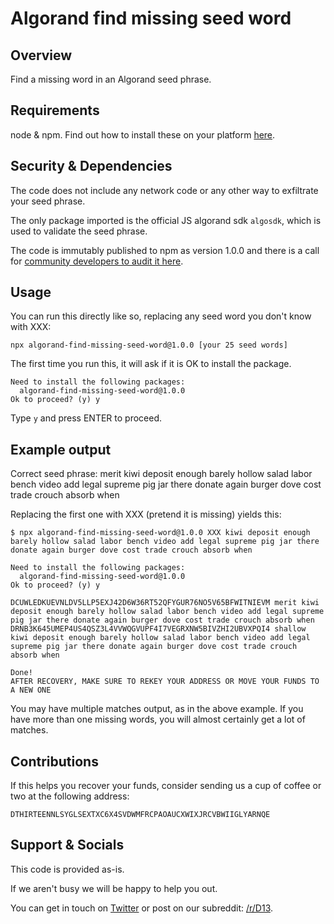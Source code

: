 # Algorand find missing seed word

## Overview

Find a missing word in an Algorand seed phrase.

## Requirements

node & npm. Find out how to install these on your platform [here](https://nodejs.org/).

## Security & Dependencies

The code does not include any network code or any other way to exfiltrate your seed phrase.

The only package imported is the official JS algorand sdk `algosdk`, which is used to validate the seed phrase.

The code is immutably published to npm as version 1.0.0 and there is a call for [community developers to audit it here](https://github.com/d13co/algorand-find-missing-seed-word/issues/1).

## Usage

You can run this directly like so, replacing any seed word you don't know with XXX:

```
npx algorand-find-missing-seed-word@1.0.0 [your 25 seed words]
```

The first time you run this, it will ask if it is OK to install the package.

```
Need to install the following packages:
  algorand-find-missing-seed-word@1.0.0
Ok to proceed? (y) y
```

Type `y` and press ENTER to proceed.

## Example output

Correct seed phrase: merit kiwi deposit enough barely hollow salad labor bench video add legal supreme pig jar there donate again burger dove cost trade crouch absorb when

Replacing the first one with XXX (pretend it is missing) yields this:

```
$ npx algorand-find-missing-seed-word@1.0.0 XXX kiwi deposit enough barely hollow salad labor bench video add legal supreme pig jar there donate again burger dove cost trade crouch absorb when

Need to install the following packages:
  algorand-find-missing-seed-word@1.0.0
Ok to proceed? (y) y

DCUWLEDKUEVNLDV5LLP5EXJ42D6W36RT52QFYGUR76NO5V65BFWITNIEVM merit kiwi deposit enough barely hollow salad labor bench video add legal supreme pig jar there donate again burger dove cost trade crouch absorb when
DRNB3K645UMEP4US4QSZ3L4VVWQGVUPF4I7VEGRXNW5BIVZHI2UBVXPQI4 shallow kiwi deposit enough barely hollow salad labor bench video add legal supreme pig jar there donate again burger dove cost trade crouch absorb when

Done!
AFTER RECOVERY, MAKE SURE TO REKEY YOUR ADDRESS OR MOVE YOUR FUNDS TO A NEW ONE
```

You may have multiple matches output, as in the above example. If you have more than one missing words, you will almost certainly get a lot of matches.

## Contributions

If this helps you recover your funds, consider sending us a cup of coffee or two at the following address:

```
DTHIRTEENNLSYGLSEXTXC6X4SVDWMFRCPAOAUCXWIXJRCVBWIIGLYARNQE
```

## Support & Socials

This code is provided as-is.

If we aren't busy we will be happy to help you out. 

You can get in touch on [Twitter](https://twitter.com/d13_co/) or post on our subreddit: [/r/D13](https://reddit.com/r/D13).
